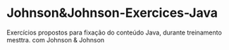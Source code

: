 # Johnson&Johnson-Exercices-Java
Exercícios propostos para fixação do conteúdo Java, durante treinamento mesttra. com Johnson &amp; Johnson

